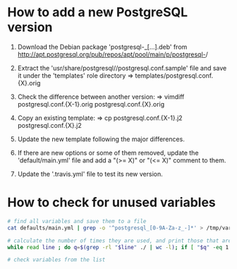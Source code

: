 How to add a new PostgreSQL version
===================================

1) Download the Debian package 'postgresql-<version>_[...].deb' from
http://apt.postgresql.org/pub/repos/apt/pool/main/p/postgresql-<version>/

2) Extract the 'usr/share/postgresql/<version>/postgresql.conf.sample' file
and save it under the 'templates' role directory
    => templates/postgresql.conf.{X}.orig

3) Check the difference between another version:
    => vimdiff postgresql.conf.{X-1}.orig postgresql.conf.{X}.orig

4) Copy an existing template:
    => cp postgresql.conf.{X-1}.j2 postgresql.conf.{X}.j2

5) Update the new template following the major differences.

5) If there are new options or some of them removed, update the 'default/main.yml' file and add a "(>= X)" or "(<= X)" comment to them.

6) Update the '.travis.yml' file to test its new version.


How to check for unused variables
=================================

```bash
# find all variables and save them to a file
cat defaults/main.yml | grep -o '^postgresql_[0-9A-Za-z_-]*' > /tmp/vars

# calculate the number of times they are used, and print those that are used only once
while read line ; do q=$(grep -rl "$line" ./ | wc -l); if [ "$q" -eq 1 ]; then echo "$line"; grep -rl "$line" ./ ; echo "---" ; fi ; done < /tmp/vars

# check variables from the list
```
